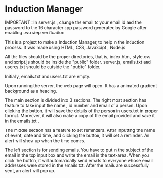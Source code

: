 # Induction Manager

IMPORTANT : In server.js ,  change the email to your email id and the password to the 16 character app password generated by Google after enabling two step verification.


This is a project to make a Induction Manager, to help in the induction process.
It was made using HTML, CSS, JavaScipt , Node.js

All the files should be the proper directories, that is, index.html, style.css and script.js should be inside the "public" folder.
server.js, emails.txt and useres.txt should be outside the "public" folder.

Initially, emails.txt and users.txt are empty.

Upon running the server, the web page will open.
It has a animated gradient background as a heading. 

The main section is divided into 3 sections.
The right most section has feature to take input the name , id number and email of a person. Upon clicking the button, it will save the details of the person in users.txt in proper format.
Moreover, it will also make a copy of the email provided and save it in the emails.txt .

The middle section has a feature to set reminders. After inputting the name of event, date and time, and clicking the button, it will set a reminder.
An alert will show up when the time comes.

The left section is for sending emails. You have to put in the subject of the email in the top input box and write the email in the text-area.
When you click the button, it will automatically send emails to everyone whose email addresses were stored in the emails.txt. 
After the mails are successfully sent, an alert will pop up.
